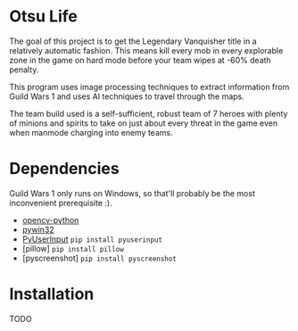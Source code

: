 Otsu Life
===========

The goal of this project is to get the Legendary Vanquisher title in a relatively automatic fashion. This means kill every mob in every explorable zone in the game on hard mode before your team wipes at -60% death penalty.

This program uses image processing techniques to extract information from Guild Wars 1 and uses AI techniques to travel through the maps.

The team build used is a self-sufficient, robust team of 7 heroes with plenty of minions and spirits to take on just about every threat in the game even when manmode charging into enemy teams.

Dependencies
===========

Guild Wars 1 only runs on Windows, so that'll probably be the most inconvenient prerequisite :).
- [opencv-python](http://opencv.org/)
- [pywin32](http://sourceforge.net/projects/pywin32/files/pywin32/)
- [PyUserInput](https://github.com/SavinaRoja/PyUserInput) `pip install pyuserinput`
- [pillow] `pip install pillow`
- [pyscreenshot] `pip install pyscreenshot`

Installation
===========
TODO
